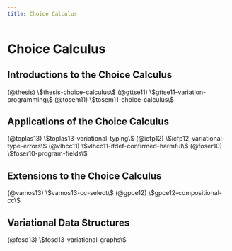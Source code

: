 ```yaml
---
title: Choice Calculus
---
```


# Choice Calculus


## Introductions to the Choice Calculus

<div class="ref-list">
(@thesis) \$thesis-choice-calculus\$
(@gttse11) \$gttse11-variation-programming\$
(@tosem11) \$tosem11-choice-calculus\$
</div>


## Applications of the Choice Calculus

<div class="ref-list resume">
(@toplas13) \$toplas13-variational-typing\$
(@icfp12) \$icfp12-variational-type-errors\$
(@vlhcc11) \$vlhcc11-ifdef-confirmed-harmful\$
(@foser10) \$foser10-program-fields\$
</div>


## Extensions to the Choice Calculus

<div class="ref-list resume">
(@vamos13) \$vamos13-cc-select\$
(@gpce12) \$gpce12-compositional-cc\$
</div>


## Variational Data Structures

<div class="ref-list resume">
(@fosd13) \$fosd13-variational-graphs\$
</div>
